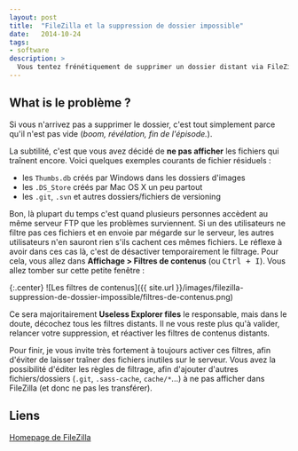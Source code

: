 ```yaml
---
layout: post
title:  "FileZilla et la suppression de dossier impossible"
date:   2014-10-24
tags:
- software
description: >
  Vous tentez frénétiquement de supprimer un dossier distant via FileZilla mais rien n'y fait ? Think different.
---
```


## What is le problème ?

Si vous n'arrivez pas a supprimer le dossier, c'est tout simplement parce qu'il n'est pas vide (*boom, révélation, fin de l'épisode.*).

La subtilité, c'est que vous avez décidé de **ne pas afficher** les fichiers qui traînent encore. Voici quelques exemples courants de fichier résiduels :

- les `Thumbs.db` créés par Windows dans les dossiers d'images
- les `.DS_Store` créés par Mac OS X un peu partout
- les `.git`, `.svn` et autres dossiers/fichiers de versioning

Bon, là plupart du temps c'est quand plusieurs personnes accèdent au même serveur FTP que les problèmes surviennent. Si un des utilisateurs ne filtre pas ces fichiers et en envoie par mégarde sur le serveur, les autres utilisateurs n'en sauront rien s'ils cachent ces mêmes fichiers.
Le réflexe à avoir dans ces cas là, c'est de désactiver temporairement le filtrage. Pour cela, vous allez dans **Affichage > Filtres de contenus** (ou <kbd>Ctrl + I</kbd>). Vous allez tomber sur cette petite fenêtre :

{:.center}
![Les filtres de contenus]({{ site.url }}/images/filezilla-suppression-de-dossier-impossible/filtres-de-contenus.png)

Ce sera majoritairement **Useless Explorer files** le responsable, mais dans le doute, décochez tous les filtres distants. Il ne vous reste plus qu'à valider, relancer votre suppression, et réactiver les filtres de contenus distants.

Pour finir, je vous invite très fortement à toujours activer ces filtres, afin d'éviter de laisser traîner des fichiers inutiles sur le serveur. Vous avez la possibilité d'éditer les règles de filtrage, afin d'ajouter d'autres fichiers/dossiers (`.git`, `.sass-cache`, `cache/*`...) à ne pas afficher dans FileZilla (et donc ne pas les transférer).


## Liens
[Homepage de FileZilla](https://filezilla-project.org/)